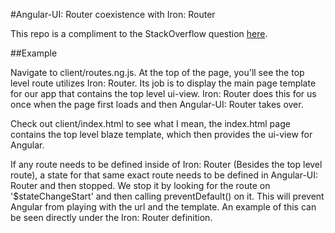 #Angular-UI: Router coexistence with Iron: Router

This repo is a compliment to the StackOverflow question [here](http://stackoverflow.com/questions/31035196/iron-router-conflict-with-angular-ui-router).

##Example

Navigate to client/routes.ng.js. At the top of the page, you'll see the top level route utilizes Iron: Router. Its job is to display the main page template for our app that contains the top level ui-view. Iron: Router does this for us once when the page first loads and then Angular-UI: Router takes over.

Check out client/index.html to see what I mean, the index.html page contains the top level blaze template, which then provides the ui-view for Angular.

If any route needs to be defined inside of Iron: Router (Besides the top level route), a state for that same exact route needs to be defined in Angular-UI: Router and then stopped. We stop it by looking for the route on '$stateChangeStart' and then calling preventDefault() on it. This will prevent Angular from playing with the url and the template. An example of this can be seen directly under the Iron: Router definition.